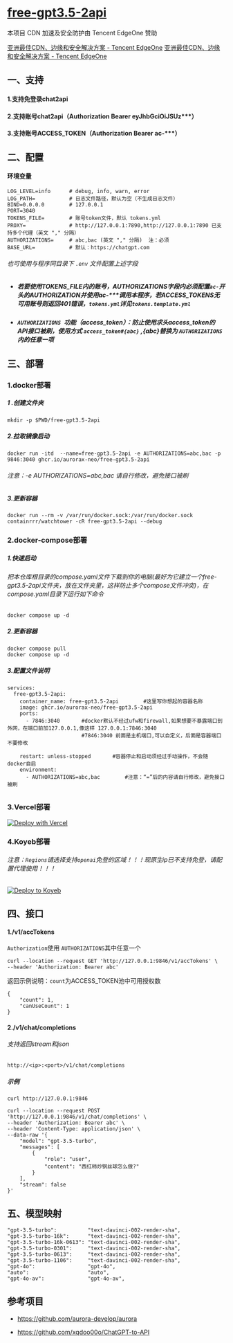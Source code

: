 # [free-gpt3.5-2api](https://github.com/aurorax-neo/free-gpt3.5-2api)

本项目 CDN 加速及安全防护由 Tencent EdgeOne 赞助

[亚洲最佳CDN、边缘和安全解决方案 - Tencent EdgeOne](https://edgeone.ai/zh?from=github)
[亚洲最佳CDN、边缘和安全解决方案 - Tencent EdgeOne](https://edgeone.ai/media/34fe3a45-492d-4ea4-ae5d-ea1087ca7b4b.png)



## 一、支持

#### 1.支持免登录chat2api

#### 2.支持账号chat2api（Authorization Bearer eyJhbGciOiJSUz***）

#### 3.支持账号ACCESS_TOKEN（Authorization Bearer ac-***）

## 二、配置

#### 环境变量

```
LOG_LEVEL=info    	# debug, info, warn, error
LOG_PATH=         	# 日志文件路径，默认为空（不生成日志文件）
BIND=0.0.0.0      	# 127.0.0.1
PORT=3040
TOKENS_FILE=      	# 账号token文件，默认 tokens.yml
PROXY=            	# http://127.0.0.1:7890,http://127.0.0.1:7890 已支持多个代理（英文 "," 分隔）
AUTHORIZATIONS=   	# abc,bac (英文 "," 分隔)  注：必须
BASE_URL=         	# 默认：https://chatgpt.com
```

###### 也可使用与程序同目录下 `.env` 文件配置上述字段

- ##### 若要使用TOKENS_FILE内的账号，AUTHORIZATIONS字段内必须配置`ac-`开头的AUTHORIZATION并使用ac-***调用本程序，若ACCESS_TOKENS无可用账号则返回401错误，`tokens.yml`详见`tokens.template.yml`

- ##### `AUTHORIZATIONS `功能（access_token）：防止使用求头access_token的API接口被刷，使用方式 `access_token#{abc}` ,{abc}替换为 `AUTHORIZATIONS` 内的任意一项

## 三、部署

### 1.docker部署

##### 1 .创建文件夹

```
mkdir -p $PWD/free-gpt3.5-2api
```

##### 2.拉取镜像启动

```
docker run -itd  --name=free-gpt3.5-2api -e AUTHORIZATIONS=abc,bac -p 9846:3040 ghcr.io/aurorax-neo/free-gpt3.5-2api
```

###### 注意：-e AUTHORIZATIONS=abc,bac 请自行修改，避免接口被刷

##### 3.更新容器

```
docker run --rm -v /var/run/docker.sock:/var/run/docker.sock containrrr/watchtower -cR free-gpt3.5-2api --debug
```

### 2.docker-compose部署

##### 1.快速启动

###### 把本仓库根目录的compose.yaml文件下载到你的电脑(最好为它建立一个free-gpt3.5-2api文件夹，放在文件夹里，这样防止多个compose文件冲突)，在compose.yaml目录下运行如下命令

```
docker compose up -d
```

##### 2.更新容器

```
docker compose pull
docker compose up -d
```

##### 3.配置文件说明

```
services:
  free-gpt3.5-2api:
    container_name: free-gpt3.5-2api        #这里写你想起的容器名称
    image: ghcr.io/aurorax-neo/free-gpt3.5-2api
    ports:
      - 7846:3040       #docker默认不经过ufw和firewall,如果想要不暴露端口到外网，在端口前加127.0.0.1,像这样 127.0.0.1:7846:3040
      					#7846:3040 前面是主机端口,可以自定义，后面是容器端口不要修改
    
    restart: unless-stopped       #容器停止和启动须经过手动操作，不会随docker自启
    environment:
      - AUTHORIZATIONS=abc,bac        #注意：“=”后的内容请自行修改，避免接口被刷   

```

###### 

### 3.Vercel部署

[![Deploy with Vercel](https://vercel.com/button)](https://vercel.com/new/clone?repository-url=https://github.com/aurorax-neo/free-gpt3.5-2api&project-name=free-gpt3.5-2api&repository-name=free-gpt3.5-2api)

### 4.Koyeb部署

###### 注意：`Regions`请选择支持`openai`免登的区域！！！现原生ip已不支持免登，请配置代理使用！！！

[![Deploy to Koyeb](https://www.koyeb.com/static/images/deploy/button.svg)](https://app.koyeb.com/deploy?type=docker&name=free-gpt3-5-2api&region=par&ports=3040;http;/&image=ghcr.io/aurorax-neo/free-gpt3.5-2api)

## 四、接口

#### 1./v1/accTokens

`Authorization`使用 `AUTHORIZATIONS`其中任意一个

```
curl --location --request GET 'http://127.0.0.1:9846/v1/accTokens' \
--header 'Authorization: Bearer abc'
```

返回示例说明：`count`为ACCESS_TOKEN池中可用授权数

```
{
    "count": 1,
    "canUseCount": 1
}
```

#### 2./v1/chat/completions

###### 支持返回stream和json

```
http://<ip>:<port>/v1/chat/completions
```

##### 示例

```
curl http://127.0.0.1:9846
```

```
curl --location --request POST 'http://127.0.0.1:9846/v1/chat/completions' \
--header 'Authorization: Bearer abc' \
--header 'Content-Type: application/json' \
--data-raw '{
    "model": "gpt-3.5-turbo",
    "messages": [
        {
            "role": "user",
            "content": "西红柿炒钢丝球怎么做?"
        }
    ],
    "stream": false
}'
```

## 五、模型映射

```
"gpt-3.5-turbo":          "text-davinci-002-render-sha",
"gpt-3.5-turbo-16k":      "text-davinci-002-render-sha",
"gpt-3.5-turbo-16k-0613": "text-davinci-002-render-sha",
"gpt-3.5-turbo-0301":     "text-davinci-002-render-sha",
"gpt-3.5-turbo-0613":     "text-davinci-002-render-sha",
"gpt-3.5-turbo-1106":     "text-davinci-002-render-sha",
"gpt-4o":                 "gpt-4o",
"auto":                   "auto",
"gpt-4o-av":              "gpt-4o-av",
```

## 参考项目

- https://github.com/aurora-develop/aurora

- https://github.com/xqdoo00o/ChatGPT-to-API

